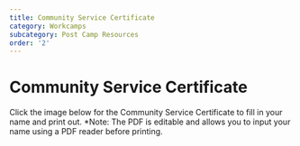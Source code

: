 ```yaml
---
title: Community Service Certificate
category: Workcamps
subcategory: Post Camp Resources
order: '2'
---
```


# Community Service Certificate

Click the image below for the Community Service Certificate to fill in your name and print out. \*Note: The PDF is editable and allows you to input your name using a PDF reader before printing.
